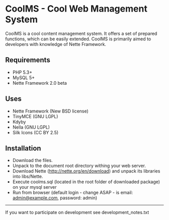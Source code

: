 CoolMS - Cool Web Management System
===================================

CoolMS is a cool content management system. It offers a set of prepared functions, which can be easily extended. CoolMS is primarily aimed to developers with knowledge of Nette Framework.

Requirements
------------

- PHP 5.3+
- MySQL 5+
- Nette Framework 2.0 beta

Uses
----

- Nette Framework (New BSD license)
- TinyMCE (GNU LGPL)
- Kdyby
- Nella (GNU LGPL)
- Silk Icons (CC BY 2.5)

Installation
------------

- Download the files.
- Unpack to the document root directory withing your web server.
- Download Nette (http://nette.org/en/download) and unpack its libraries into libs/Nette.
- Execute coolms.sql (located in the root folder of downloaded package) on your mysql server
- Run from browser (default login - change ASAP - is email: admin@example.com, password: admin)


---

If you want to participate on development see development_notes.txt